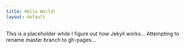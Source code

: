 ```yaml
---
title: Hello World!
layout: default
---
```


This is a placeholder while I figure out how Jekyll works...
Attempting to rename master branch to gh-pages...
